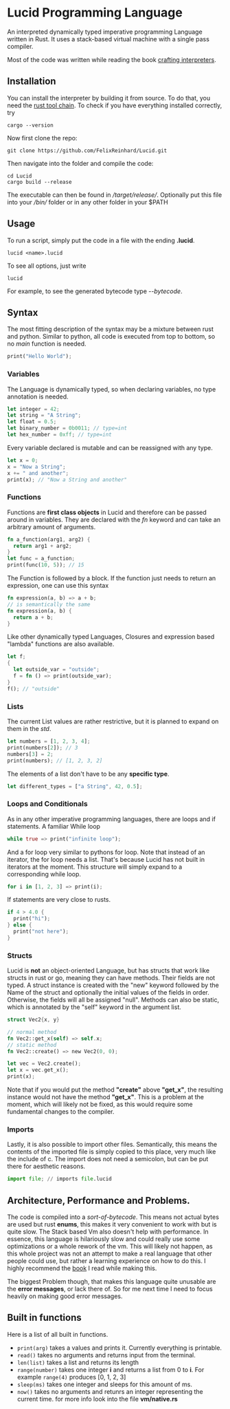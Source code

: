 # Lucid Programming Language

An interpreted dynamically typed imperative programming Language written in Rust. It uses a stack-based virtual machine with a single pass compiler.

Most of the code was written while reading the book [crafting interpreters](craftinginterpreters.com/).

## Installation 
You can install the interpreter by building it from source. To do that, you need the [rust tool chain](https://www.rust-lang.org/tools/install). 
To check if you have everything installed correctly, try 
```shell
cargo --version 
``` 

Now first clone the repo: 
```shell
git clone https://github.com/FelixReinhard/Lucid.git
```
Then navigate into the folder and compile the code:
```shell
cd Lucid
cargo build --release
```
The executable can then be found in */target/release/*. Optionally put this file into your */bin/* folder or in any other folder in your $PATH

## Usage
To run a script, simply put the code in a file with the ending **.lucid**.
```shell
lucid <name>.lucid
```
To see all options, just write 
```shell
lucid 
```
For example, to see the generated bytecode type *--bytecode*.

## Syntax
The most fitting description of the syntax may be a mixture between rust and python.
Similar to python, all code is executed from top to bottom, so no *main* function is needed.
```rust
print("Hello World");
```
### Variables
The Language is dynamically typed, so when declaring variables, no type annotation is needed.
```rust
let integer = 42;
let string = "A String";
let float = 0.5;
let binary_number = 0b0011; // type=int
let hex_number = 0xff; // type=int
```
Every variable declared is mutable and can be reassigned with any type.
```rust
let x = 0;
x = "Now a String";
x += " and another";
print(x); // "Now a String and another"
```

### Functions
Functions are **first class objects** in Lucid and therefore can be passed around in variables. They are declared with the *fn* keyword and can take an arbitrary amount of arguments.
```rust 
fn a_function(arg1, arg2) {
  return arg1 + arg2;
}
let func = a_function;
print(func(10, 5)); // 15
```
The Function is followed by a block. If the function just needs to return an expression, one can use this syntax
```rust 
fn expression(a, b) => a + b;
// is semantically the same 
fn expression(a, b) {
  return a + b;
}
```
Like other dynamically typed Languages, Closures and expression based "lambda" functions are also available.
```rust
let f;
{
  let outside_var = "outside";
  f = fn () => print(outside_var);
}
f(); // "outside"
```

### Lists
The current List values are rather restrictive, but it is planned to expand on them in the *std*.
```rust
let numbers = [1, 2, 3, 4];
print(numbers[2]); // 3
numbers[3] = 2;
print(numbers); // [1, 2, 3, 2]
```
The elements of a list don't have to be any **specific type**.
```rust 
let different_types = ["a String", 42, 0.5];
```

### Loops and Conditionals 
As in any other imperative programming languages, there are loops and if statements.
A familiar While loop
```rust
while true => print("infinite loop");
```
And a for loop very similar to pythons for loop. Note that instead of an iterator, the for loop needs a list.
That's because Lucid has not built in iterators at the moment. This structure will simply expand to a corresponding while loop.
```rust
for i in [1, 2, 3] => print(i);
```

If statements are very close to rusts.
```rust
if 4 > 4.0 {
  print("hi");
} else {
  print("not here");
}
```
### Structs
Lucid is **not** an object-oriented Language, but has structs that work like structs in rust or go, meaning they can have methods. Their fields are not typed. A struct instance is created with the "new" keyword followed by the Name of the struct and optionally the initial values of the fields in order. Otherwise, the fields will all be assigned "null".
Methods can also be static, which is annotated by the "self" keyword in the argument list.
```rust 
struct Vec2{x, y}

// normal method 
fn Vec2::get_x(self) => self.x;
// static method
fn Vec2::create() => new Vec2(0, 0);

let vec = Vec2.create();
let x = vec.get_x();
print(x);

```
Note that if you would put the method **"create"** above **"get_x"**, the resulting instance would not have the method **"get_x"**. This is a problem at the moment, which will likely not be fixed, as this would require some fundamental changes to the compiler.  


### Imports 
Lastly, it is also possible to import other files. Semantically, this means the contents of the imported file is simply copied to this place, very much like the include of c. The import does not need a semicolon, but can be put there for aesthetic reasons.
```py
import file; // imports file.lucid
```

## Architecture, Performance and Problems.
The code is compiled into a *sort-of-bytecode*. This means not actual bytes are used but rust **enums**, this makes it very convenient to work with but is quite slow. The Stack based Vm also doesn't help with performance. In essence, this language is hilariously slow and could really use some optimizations or a whole rework of the vm. This will likely not happen, as this whole project was not an attempt to make a real language that other people could use, but rather a learning experience on how to do this. I highly recommend the [book](craftinginterpreters.com/) I read while making this. 

The biggest Problem though, that makes this language quite unusable are the **error messages**, or lack there of. So for me next time I need to focus heavily on making good error messages.

## Built in functions
Here is a list of all built in functions.
- `print(arg)` takes a values and prints it. Currently everything is printable.
- `read()` takes no arguments and returns input from the terminal.
- `len(list)` takes a list and returns its length 
- `range(number)` takes one integer **i** and returns a list from 0 to **i**. For example `range(4)` produces [0, 1, 2, 3]
- `sleep(ms)` takes one integer and sleeps for this amount of ms.
- `now()` takes no arguments and retunrs an integer representing the current time. for more info look into the file **vm/native.rs**
